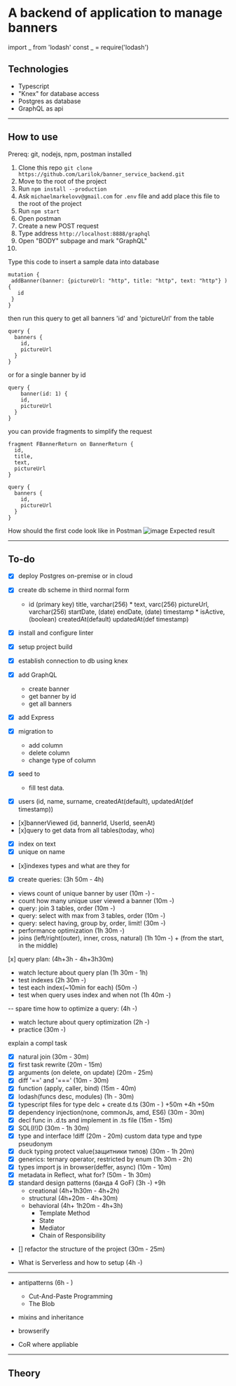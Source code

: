 A backend of application to manage banners
=====
import _ from 'lodash'
const _ = require('lodash')
## Technologies

- Typescript
- "Knex" for database access
- Postgres as database
- GraphQL as api
----

## How to use
Prereq: git, nodejs, npm, postman installed
1. Clone this repo `git clone https://github.com/Larilok/banner_service_backend.git`
2. Move to the root of the project
3. Run `npm install --production` 
4. Ask `michaelmarkelovv@gmail.com` for `.env` file and add place this file to the root of the project
5. Run `npm start`
6. Open postman
7. Create a new POST request
8. Type address `http://localhost:8888/graphql`
9. Open "BODY" subpage and mark "GraphQL"
10. 
Type this code to insert a sample data into database
 ```
 mutation {
  addBanner(banner: {pictureUrl: "http", title: "http", text: "http"} ) {
    id
  }
}
```
then run this query to get all banners 'id' and 'pictureUrl' from the table
```
query {
  banners {
    id,
    pictureUrl
  }
}
```
or for a single banner by id
```
query {
    banner(id: 1) {
    id,
    pictureUrl
  }
}
```
you can provide fragments to simplify the request
```
fragment FBannerReturn on BannerReturn {
  id,
  title,
  text,
  pictureUrl
}

query {
  banners {
    id,
    pictureUrl
  }
}
```
How should the first code look like in Postman 
![image](https://user-images.githubusercontent.com/31710921/95856210-56d9c300-0d62-11eb-82be-ca01fbbdc700.png)
Expected result 

----

## To-do

- [x] deploy Postgres on-premise or in cloud
- [x] create db scheme in third normal form
    - id (primary key)
      title, varchar(256) *
      text, varc(256)
      pictureUrl, varchar(256)
      startDate, (date)
      endDate, (date) timestamp *
      isActive, (boolean)
      createdAt(default)
      updatedAt(def timestamp)

- [x] install and configure linter
- [x] setup project build
- [x] establish connection to db using knex
- [x] add GraphQL 
    - create banner
    - get banner by id
    - get all banners
- [x] add Express
- [x] migration to
  - add column
  - delete column
  - change type of column
- [x] seed to
  - fill test data.


- [x] users (id, name, surname, createdAt(default), updatedAt(def timestamp))
- [x]bannerViewed (id, bannerId, UserId, seenAt)
- [x]query to get data from all tables(today, who)
- [x] index on text
- [x] unique on name

- [x]indexes types and what are they for

- [x] create queries:                                        (3h 50m - 4h)
- views count of unique banner by user                 (10m -) -
- count how many unique user viewed a banner           (10m -)
- query: join 3 tables, order                          (10m -)
- query: select with max from 3 tables, order          (10m -)
- query: select having, group by, order, limit!        (30m -)
- performance optimization                             (1h 30m -)
- joins (left/right(outer), inner, cross, natural)     (1h 10m -) +
(from the start, in the middle)

[x] query plan:                                        (4h+3h - 4h+3h30m) 
 - watch lecture about query plan                      (1h 30m - 1h)
 - test indexes                                        (2h 30m -)
  - test each index(~10min for each)                   (50m -)
  - test when query uses index and when not            (1h 40m -)

-- spare time
how to optimize a query:                               (4h -)
 - watch lecture about query optimization              (2h -)
 - practice                                            (30m -)

explain a compl task

- [x] natural join                                        (30m - 30m)
- [x] first task rewrite                                  (20m - 15m)
- [x] arguments (on delete, on update)                    (20m - 25m)
- [x] diff '==' and '==='                                 (10m - 30m)
- [x] function (apply, caller, bind)                      (15m - 40m)
- [x] lodash(funcs desc, modules)                         (1h - 30m)
- [x] typescript files for type delc + create d.ts        (30m - ) +50m +4h +50m
- [x] dependency injection(none, commonJs, amd, ES6)      (30m - 30m)
- [x] decl func in .d.ts and implement in .ts file        (15m - 15m)
- [x] SOL(I!)D                                            (30m - 1h 30m)
- [x] type and interface !diff                            (20m - 20m)
custom data type and type pseudonym
- [x] duck typing protect value(защитники типов)          (30m - 1h 20m)
- [x] generics: ternary operator, restricted by enum      (1h 30m - 2h)
- [x] types import js in browser(deffer, async)           (10m - 10m)
- [x] metadata in Reflect, what for?                      (50m - 1h 30m)
- [x] standard design patterns (банда 4 GoF)               (3h -) +9h
  - creational                                            (4h+1h30m - 4h+2h) 
  - structural                                            (4h+20m - 4h+30m) 
  - behavioral                                            (4h+ 1h20m - 4h+3h) 
    - Template Method
    - State
    - Mediator
    - Chain of Responsibility
- [] refactor the structure of the project                (30m - 25m)

- What is Serverless and how to setup                     (4h -) 


---------------------------------------------------------------------------------
- antipatterns                                            (6h - )
  - Cut-And-Paste Programming
  - The Blob

- mixins and inheritance


- browserify
- CoR where appliable
---

## Theory
